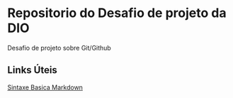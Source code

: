 # Repositorio do Desafio de projeto da DIO
Desafio de projeto sobre Git/Github

## Links Úteis
[Sintaxe Basica Markdown](https://www.markdownguide.org/basic-syntax)
